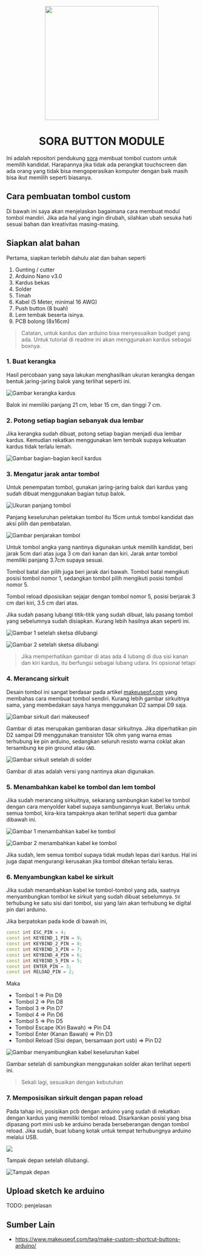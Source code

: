 <p align="center">
   <img width="300" height="300" src="./assets/sora.png" />
   <h1 align="center">SORA BUTTON MODULE</h1>
</p>

Ini adalah repositori pendukung [sora](https://github.com/reacto11mecha/sora) membuat tombol custom untuk memilih kandidat. Harapannya jika tidak ada perangkat touchscreen dan ada orang yang tidak bisa mengoperasikan komputer dengan baik masih bisa ikut memilih seperti biasanya.

## Cara pembuatan tombol custom

Di bawah ini saya akan menjelaskan bagaimana cara membuat modul tombol mandiri. Jika ada hal yang ingin dirubah, silahkan ubah sesuka hati sesuai bahan dan kreativitas masing-masing.

## Siapkan alat bahan

Pertama, siapkan terlebih dahulu alat dan bahan seperti

1. Gunting / cutter
2. Arduino Nano v3.0
3. Kardus bekas
4. Solder
5. Timah
6. Kabel (5 Meter, minimal 16 AWG)
7. Push button (8 buah)
8. Lem tembak beserta isinya.
9. PCB bolong (8x16cm)

> Catatan, untuk kardus dan arduino bisa menyesuaikan budget yang ada. Untuk tutorial di readme ini akan menggunakan kardus sebagai boxnya.

### 1. Buat kerangka

Hasil percobaan yang saya lakukan menghasilkan ukuran kerangka dengan bentuk jaring-jaring balok yang terlihat seperti ini.

![Gambar kerangka kardus](assets/001-kerangka.jpg)

Balok ini memiliki panjang 21 cm, lebar 15 cm, dan tinggi 7 cm.

### 2. Potong setiap bagian sebanyak dua lembar

Jika kerangka sudah dibuat, potong setiap bagian menjadi dua lembar kardus. Kemudian rekatkan menggunakan lem tembak supaya kekuatan kardus tidak terlalu lemah.

![Gambar bagian-bagian kecil kardus](assets/002-setelah-dipotong.jpg)

### 3. Mengatur jarak antar tombol

Untuk penempatan tombol, gunakan jaring-jaring balok dari kardus yang sudah dibuat menggunakan bagian tutup balok.

![Ukuran panjang tombol](assets/003-penempatan-tombol.jpg)

Panjang keseluruhan peletakan tombol itu 15cm untuk tombol kandidat dan aksi pilih dan pembatalan.

![Gambar penjarakan tombol](assets/004-spacing-tombol.jpg)

Untuk tombol angka yang nantinya digunakan untuk memilih kandidat, beri jarak 5cm dari atas juga 3 cm dari kanan dan kiri. Jarak antar tombol memiliki panjang 3.7cm supaya sesuai.

Tombol batal dan pilih juga beri jarak dari bawah. Tombol batal mengikuti posisi tombol nomor 1, sedangkan tombol pilih mengikuti posisi tombol nomor 5.

Tombol reload diposisikan sejajar dengan tombol nomor 5, posisi berjarak 3 cm dari kiri, 3.5 cm dari atas.

Jika sudah pasang lubangi titik-titik yang sudah dibuat, lalu pasang tombol yang sebelumnya sudah disiapkan. Kurang lebih hasilnya akan seperti ini.

![Gambar 1 setelah sketsa dilubangi](./assets/004.2-setelah-dilubangi.jpg)

![Gambar 2 setelah sketsa dilubangi](./assets/004.3-hasil-setelah-dilubangi-tambah-tombol.jpg)

> Jika memperhatikan gambar di atas ada 4 lubang di dua sisi kanan dan kiri kardus, itu berfungsi sebagai lubang udara. Ini opsional tetapi

### 4. Merancang sirkuit

Desain tombol ini sangat berdasar pada artikel [makeuseof.com](https://www.makeuseof.com/tag/make-custom-shortcut-buttons-arduino/) yang membahas cara membuat tombol sendiri. Kurang lebih gambar sirkuitnya sama, yang membedakan saya hanya menggunakan D2 sampai D9 saja.

![Gambar sirkuit dari makeuseof](https://static1.makeuseofimages.com/wordpress/wp-content/uploads/2016/11/Arduino_Shortcut_Stripboard.png)

Gambar di atas merupakan gambaran dasar sirkuitnya. Jika diperhatikan pin D2 sampai D9 menggunakan transistor 10k ohm yang warna emas terhubung ke pin arduino, sedangkan seluruh resisto warna coklat akan tersambung ke pin ground atau `GND`.

![Gambar sirkuit setelah di solder](assets/005-sirkuit-setelah-solder.jpg)

Gambar di atas adalah versi yang nantinya akan digunakan.

### 5. Menambahkan kabel ke tombol dan lem tombol

Jika sudah merancang sirkuitnya, sekarang sambungkan kabel ke tombol dengan cara menyolder kabel supaya sambungannya kuat. Berlaku untuk semua tombol, kira-kira tampaknya akan terlihat seperti dua gambar dibawah ini.

![Gambar 1 menambahkan kabel ke tombol](assets/006-menambahkan-kabel.jpg)

![Gambar 2 menambahkan kabel ke tombol](assets/006.2-menambahkan-kabel.jpg)

Jika sudah, lem semua tombol supaya tidak mudah lepas dari kardus. Hal ini juga dapat mengurangi kerusakan jika tombol ditekan terlalu keras.

### 6. Menyambungkan kabel ke sirkuit

Jika sudah menambahkan kabel ke tombol-tombol yang ada, saatnya menyambungkan tombol ke sirkuit yang sudah dibuat sebelumnya. `5V` terhubung ke satu sisi dari tombol, sisi yang lain akan terhubung ke digital pin dari arduino.

Jika berpatokan pada kode di bawah ini,

```ino
const int ESC_PIN = 4;
const int KEYBIND_1_PIN = 9;
const int KEYBIND_2_PIN = 8;
const int KEYBIND_3_PIN = 7;
const int KEYBIND_4_PIN = 6;
const int KEYBIND_5_PIN = 5;
const int ENTER_PIN = 3;
const int RELOAD_PIN = 2;
```

Maka

- Tombol 1 => Pin D9
- Tombol 2 => Pin D8
- Tombol 3 => Pin D7
- Tombol 4 => Pin D6
- Tombol 5 => Pin D5
- Tombol Escape (Kiri Bawah) => Pin D4
- Tombol Enter (Kanan Bawah) => Pin D3
- Tombol Reload (Sisi depan, bersamaan port usb) => Pin D2

![Gambar menyambungkan kabel keseluruhan kabel](assets/007-menyambungkan-kabel.jpg)

Gambar setelah di sambungkan menggunakan solder akan terlihat seperti ini.

> Sekali lagi, sesuaikan dengan kebutuhan

### 7. Memposisikan sirkuit dengan papan reload

Pada tahap ini, posisikan pcb dengan arduino yang sudah di rekatkan dengan kardus yang memiliki tombol reload. Disarkankan posisi yang bisa dipasang port mini usb ke arduino berada berseberangan dengan tombol reload. Jika sudah, buat lubang kotak untuk tempat terhubungnya arduino melalui USB.

![](assets/008-memposisikan.jpg)

Tampak depan setelah dilubangi.

![Tampak depan](assets/008.2-tampak-depan.jpg)

## Upload sketch ke arduino

TODO: penjelasan

## Sumber Lain

- https://www.makeuseof.com/tag/make-custom-shortcut-buttons-arduino/
